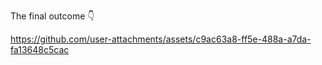 The final outcome 👇



https://github.com/user-attachments/assets/c9ac63a8-ff5e-488a-a7da-fa13648c5cac

